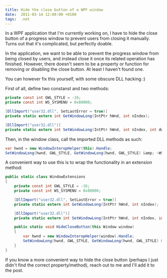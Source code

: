 ```yaml
---
title: Hide the close button of a WPF window
date:  2011-03-14 12:00:00 +0100
tags:  .net
---
```


In a WPF application that I'm currently working on, I have to hide the close
button of a progress window to prevent users from closing it manually. Turns out
that it's complicated, but perfectly doable.

In the application, we want to be able to prevent the progress window from being
closed by  users, and instead close it once its related operation has finished.
However,  there doesn't seem to be a property or function for removing or disabling
the close button. At least I haven't found one.

You can however fix this yourself, with some obscure DLL hacking :)

First of all, define two constanst and two methods:

```csharp
private const int GWL_STYLE = -16;
private const int WS_SYSMENU = 0x80000;

[DllImport("user32.dll", SetLastError = true)]
private static extern int GetWindowLong(IntPtr hWnd, int nIndex);

[DllImport("user32.dll")]
private static extern int SetWindowLong(IntPtr hWnd, int nIndex, int dwNewLong);
```

Then, in the window class, call the imported DLL methods as such:

```csharp
var hwnd = new WindowInteropHelper(this).Handle;
SetWindowLong(hwnd, GWL_STYLE, GetWindowLong(hwnd, GWL_STYLE) &amp; ~WS_SYSMENU);
```

A convenient way to use this is to wrap the functionality in an extension method:

```csharp
public static class WindowExtensions
{
    private const int GWL_STYLE = -16;
    private const int WS_SYSMENU = 0x80000;

    [DllImport("user32.dll", SetLastError = true)]
    private static extern int GetWindowLong(IntPtr hWnd, int nIndex);

    [DllImport("user32.dll")]
    private static extern int SetWindowLong(IntPtr hWnd, int nIndex, int dwNewLong);

    public static void HideCloseButton(this Window window)
    {
        var hwnd = new WindowInteropHelper(window).Handle;
        SetWindowLong(hwnd, GWL_STYLE, GetWindowLong(hwnd, GWL_STYLE) &amp; ~WS_SYSMENU);
    }
}
```

If you know a more convenient way to hide the close button (perhaps I just didn't
find the correct property/method), reach out to me and I'll add it to the post.

